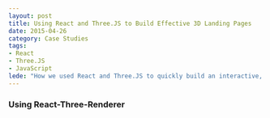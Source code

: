 ```yaml
---
layout: post
title: Using React and Three.JS to Build Effective 3D Landing Pages
date: 2015-04-26
category: Case Studies
tags:
- React
- Three.JS
- JavaScript
lede: "How we used React and Three.JS to quickly build an interactive, 3D landing page."
---
```


### Using React-Three-Renderer

